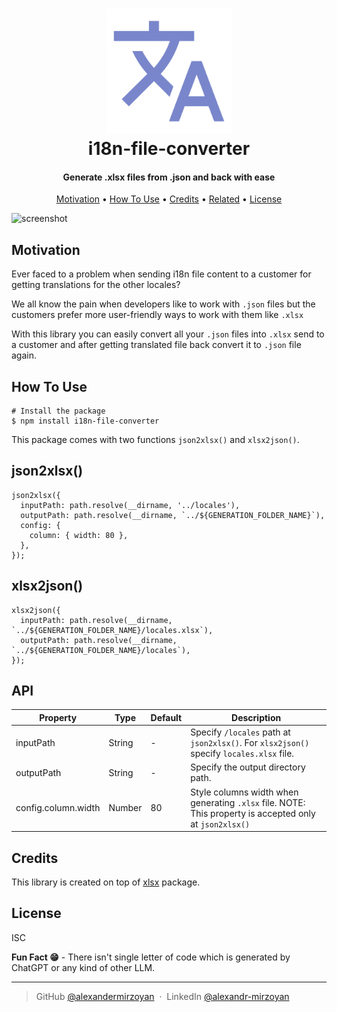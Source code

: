 
<h1 align="center">
  <a href="https://github.com/alexandermirzoyan/i18n-file-converter"><img src="./images/logo.png" alt="i18n" width="200"></a>
  <br>
  i18n-file-converter
  <br>
</h1>

<h4 align="center">Generate .xlsx files from .json and back with ease</h4>

<p align="center">
  <a href="#key-features">Motivation</a> •
  <a href="#how-to-use">How To Use</a> •
  <a href="#credits">Credits</a> •
  <a href="#related">Related</a> •
  <a href="#license">License</a>
</p>

![screenshot](./images/intro.gif)

## Motivation

Ever faced to a problem when sending i18n file content to a customer for getting translations for the other locales?

We all know the pain when developers like to work with `.json` files but the customers prefer more user-friendly ways to work with them like `.xlsx`

With this library you can easily convert all your `.json` files into `.xlsx` send to a customer and after getting translated file back convert it to `.json` file again.


## How To Use

```
# Install the package
$ npm install i18n-file-converter
```

This package comes with two functions `json2xlsx()` and `xlsx2json()`.

## json2xlsx()

```
json2xlsx({
  inputPath: path.resolve(__dirname, '../locales'),
  outputPath: path.resolve(__dirname, `../${GENERATION_FOLDER_NAME}`),
  config: {
    column: { width: 80 },
  },
});
```

## xlsx2json()

```
xlsx2json({
  inputPath: path.resolve(__dirname, `../${GENERATION_FOLDER_NAME}/locales.xlsx`),
  outputPath: path.resolve(__dirname, `../${GENERATION_FOLDER_NAME}/locales`),
});
```

## API

| Property              | Type                                                                                               | Default | Description                                                                                             |
|-----------------------|----------------------------------------------------------------------------------------------------|---------|---------------------------------------------------------------------------------------------------------|
| inputPath             | String                                                                                             | -       | Specify `/locales` path at `json2xlsx()`. For `xlsx2json()` specify `locales.xlsx` file.                |
| outputPath            | String                                                                                             | -       | Specify the output directory path.                                                                      |
| config.column.width   | Number                                                                                             | 80      | Style columns width when generating `.xlsx` file. NOTE: This property is accepted only at `json2xlsx()` |

## Credits

This library is created on top of [xlsx](https://www.npmjs.com/package/xlsx) package.

## License

ISC

**Fun Fact 😁** - There isn't single letter of code which is generated by ChatGPT or any kind of other LLM.

---

> GitHub [@alexandermirzoyan](https://github.com/alexandermirzoyan) &nbsp;&middot;&nbsp;
> LinkedIn [@alexandr-mirzoyan](https://linkedin.com/in/alexandr-mirzoyan/)

